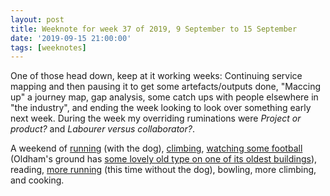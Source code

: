 ```yaml
---
layout: post
title: Weeknote for week 37 of 2019, 9 September to 15 September
date: '2019-09-15 21:00:00'
tags: [weeknotes]
---
```

One of those head down, keep at it working weeks: Continuing service mapping and then pausing it to get some artefacts/outputs done, "Maccing up" a journey map, gap analysis, some catch ups with people elsewhere in "the industry", and ending the week looking to look over something early next week. During the week my overriding ruminations were _Project or product?_ and _Labourer versus collaborator?_.

A weekend of [running](https://www.strava.com/activities/2706544377) (with the dog), [climbing](https://www.instagram.com/p/B2Yy0-GHVGE/), [watching some football](http://www.codalmighty.com/site/ca.php?article=7269) (Oldham's ground has [some lovely old type on one of its oldest buildings](https://www.instagram.com/p/B2ZceqInKKh/)), reading, [more running](https://www.strava.com/activities/2710148143) (this time without the dog), bowling, more climbing, and cooking.

